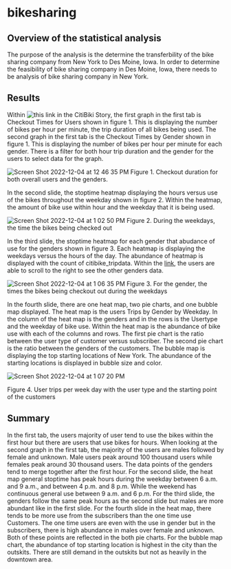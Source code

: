 # bikesharing
## Overview of the statistical analysis
The purpose of the analysis is the determine the transferbility of the bike sharing company from New York to Des Moine, Iowa. In order to determine the feasibility of bike sharing company in Des Moine, Iowa, there needs to be analysis of bike sharing company in New York. 

## Results
Within ![this link](https://public.tableau.com/app/profile/nathalie.ouellette/viz/Challenge15_16701758384700/CitiBikiStory?publish=yes) in the CitiBiki Story, the first graph in the first tab is Checkout Times for Users shown in figure 1. This is displaying the number of bikes per hour per minute, the trip duration of all bikes being used. The second graph in the first tab is the Checkout Times by Gender shown in figure 1. This is displaying the number of bikes per hour per minute for each gender. There is a filter for both hour trip duration and the gender for the users to select data for the graph. 

![Screen Shot 2022-12-04 at 12 46 35 PM](https://user-images.githubusercontent.com/110945895/205506796-a600fea5-ce50-46ea-a250-35a124244209.png)
Figure 1. Checkout duration for both overall users and the genders.  

In the second slide, the stoptime heatmap displaying the hours versus use of the bikes throughout the weekday shown in figure 2. Within the heatmap, the amount of bike use within hour and the weekday that it is being used. 

![Screen Shot 2022-12-04 at 1 02 50 PM](https://user-images.githubusercontent.com/110945895/205507579-ba28b1f7-8bb0-469a-a08f-28257782e879.png)
Figure 2. During the weekdays, the time the bikes being checked out

In the third slide, the stoptime heatmap for each gender that abudance of use for the genders shown in figure 3. Each heatmap is displaying the weekdays versus the hours of the day. The abundance of heatmap is displayed with the count of citibike_tripdata. Within the [link](https://public.tableau.com/app/profile/nathalie.ouellette/viz/Challenge15_16701758384700/CitiBikiStory?publish=yes), the users are able to scroll to the right to see the other genders data. 

![Screen Shot 2022-12-04 at 1 06 35 PM](https://user-images.githubusercontent.com/110945895/205507748-483d4056-e43f-4ea5-a1ff-03faffbaf89f.png)
Figure 3. For the gender, the times the bikes being checkout out during the weekdays

In the fourth slide, there are one heat map, two pie charts, and one bubble map displayed. The heat map is the users Trips by Gender by Weekday. In the column of the heat map is the genders and in the rows is the Usertype and the weekday of bike use. Within the heat map is the abundance of bike use with each of the columns and rows. The first pie chart is the ratio between the user type of customer versus subscriber. The second pie chart is the ratio between the genders of the customers. The bubble map is displaying the top starting locations of New York. The abundance of the starting locations is displayed in bubble size and color. 

![Screen Shot 2022-12-04 at 1 07 20 PM](https://user-images.githubusercontent.com/110945895/205507790-964ab753-eb89-4d88-8c09-8f98bdea555a.png)

Figure 4. User trips per week day with the user type and the starting point of the customers
## Summary
In the first tab, the users majority of user tend to use the bikes within the first hour but there are users that use bikes for hours. When looking at the second graph in the first tab, the majority of the users are males followed by female and unknown. Male users peak around 100 thousand users while females peak around 30 thousand users. The data points of the genders tend to merge together after the first hour. For the second slide, the heat map general stoptime has peak hours during the weekday between 6 a.m. and 9 a.m., and between 4 p.m. and 8 p.m. While the weekend has continuous general use between 9 a.m. and 6 p.m. For the third slide, the genders follow the same peak hours as the second slide but males are more abundant like in the first slide. For the fourth slide in the heat map, there tends to be more use from the subscribers than the one time use Customers. The one time users are even with the use in gender but in the subscribers, there is high abundance in males over female and unknown. Both of these points are reflected in the both pie charts. For the bubble map chart, the abundance of top starting location is highest in the city than the outskits. There are still demand in the outskits but not as heavily in the downtown area. 
